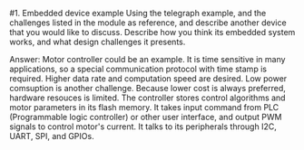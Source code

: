 #1. Embedded device example
Using the telegraph example, and the challenges listed in the module as reference, and describe another device that you would like to discuss. Describe how you think its embedded system works, and what design challenges it presents.

Answer: 
Motor controller could be an example. It is time sensitive in many applications, so a special communication protocol with time stamp is required. Higher data rate and computation speed are desired. Low power comsuption is another challenge. Because lower cost is always preferred, hardware resouces is limited. 
The controller stores control algorithms and motor parameters in its flash memory. It takes input command from PLC (Programmable logic controller) or other user interface, and output PWM signals to control motor's current. It talks to its peripherals through I2C, UART, SPI, and GPIOs. 